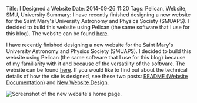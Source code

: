 Title: I Designed a Website
Date: 2014-09-26 11:20
Tags: Pelican, Website, SMU, University
Summary: I have recently finished designing a new website for the Saint Mary's University Astronomy and Physics Society (SMUAPS). I decided to build this website using Pelican (the same software that I use for this blog). The website can be found [here](http://ap.smu.ca/~smuaps).

I have recently finished designing a new website for the Saint Mary's University
Astronomy and Physics Society (SMUAPS). I decided to build this website using
Pelican (the same software that I use for this blog) because of my familiarity
with it and because of the versatility of the software. The website can be found
[here](http://ap.smu.ca/~smuaps). If you would like to find
out about the technical details of how the site is designed, see these two
posts:
[README (Website Documentation)](http://ap.smu.ca/~smuaps/readme-website-documentation.html) and
[New Website Design](http://ap.smu.ca/~smuaps/new-website-design.html).

![Screenshot of the new website's home page.]({filename}/images/smuapsWeb.png)


